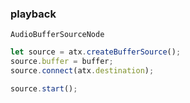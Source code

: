 ### playback 

`AudioBufferSourceNode`

```javascript
let source = atx.createBufferSource();
source.buffer = buffer;
source.connect(atx.destination);

source.start();
```